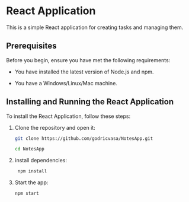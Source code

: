 # React Application

This is a simple React application for creating tasks and managing them.

## Prerequisites

Before you begin, ensure you have met the following requirements:

* You have installed the latest version of Node.js and npm.

* You have a Windows/Linux/Mac machine.

## Installing and Running the React Application

To install the React Application, follow these steps:

1. Clone the repository and open it:
   ```bash
   git clone https://github.com/godricvasa/NotesApp.git
   
   cd NotesApp


2. install dependencies:
   ```bash
    npm install

2. Start the app:
   ```bash
   npm start




